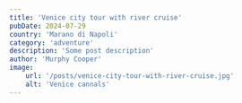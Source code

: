 ```yaml
---
title: 'Venice city tour with river cruise'
pubDate: 2024-07-29
country: 'Marano di Napoli'
category: 'adventure'
description: 'Some post description'
author: 'Murphy Cooper'
image:
    url: '/posts/venice-city-tour-with-river-cruise.jpg'
    alt: 'Venice cannals'
---
```

